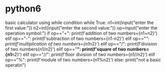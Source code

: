 # python6
basic calculator using while condition
while True:
    n1=int(input("enter the first value:"))
    n2=int(input("enter the second value:"))
    op=input("enter the operation symbol:")
    if op=="+":
        print(f'addition of two numbers={n1+n2}')
    elif op=="-":
        print(f'subtraction of two numbers={n1-n2}')
    elif op=="*":
        print(f'multiplication of two numbers={n1*n2}')
    elif op=="/":
        print(f'division of two numbers{n1/n2}')
    elif op=="**":
        print(f'square of two numbers={n1**n2}')
    elif op=="//":
        print(f'floor division of two numbers={n1//n2}')
    elif op=="%":
        print(f'module of two numbers={n1%n2}')
    else:
        print("not a basic operatin")
        

